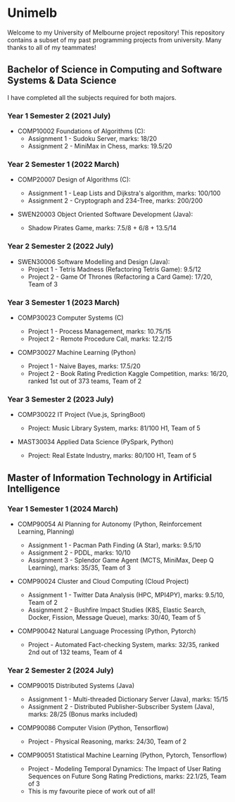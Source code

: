 # Unimelb

Welcome to my University of Melbourne project repository! This repository contains a subset of my past programming projects from university. Many thanks to all of my teammates! 

## Bachelor of Science in Computing and Software Systems & Data Science
I have completed all the subjects required for both majors.

### Year 1 Semester 2 (2021 July)
* COMP10002 Foundations of Algorithms (C):
    * Assignment 1 - Sudoku Server, marks: 18/20
    * Assignment 2 - MiniMax in Chess, marks: 19.5/20

### Year 2 Semester 1 (2022 March)
* COMP20007 Design of Algorithms (C):
    * Assignment 1 - Leap Lists and Dijkstra's algorithm, marks: 100/100
    * Assignment 2 - Cryptograph and 234-Tree, marks: 200/200

* SWEN20003 Object Oriented Software Development (Java):
    * Shadow Pirates Game, marks: 7.5/8 + 6/8 + 13.5/14

### Year 2 Semester 2 (2022 July)
* SWEN30006 Software Modelling and Design (Java):
    * Project 1 - Tetris Madness (Refactoring Tetris Game): 9.5/12
    * Project 2 - Game Of Thrones (Refactoring a Card Game): 17/20, Team of 3

### Year 3 Semester 1 (2023 March)
* COMP30023 Computer Systems (C)
    * Project 1 - Process Management, marks: 10.75/15
    * Project 2 - Remote Procedure Call, marks: 12.2/15

* COMP30027 Machine Learning (Python)
    * Project 1 - Naive Bayes, marks: 17.5/20
    * Project 2 - Book Rating Prediction Kaggle Competition, marks: 16/20, ranked 1st out of 373 teams, Team of 2

### Year 3 Semester 2 (2023 July)
* COMP30022 IT Project (Vue.js, SpringBoot)
    * Project: Music Library System, marks: 81/100 H1, Team of 5

* MAST30034 Applied Data Science (PySpark, Python)
    * Project: Real Estate Industry, marks: 80/100 H1, Team of 5

## Master of Information Technology in Artificial Intelligence
### Year 1 Semester 1 (2024 March)
* COMP90054 AI Planning for Autonomy (Python, Reinforcement Learning, Planning)
    * Assignment 1 - Pacman Path Finding (A Star), marks: 9.5/10
    * Assignment 2 - PDDL, marks: 10/10
    * Assignment 3 - Splendor Game Agent (MCTS, MiniMax, Deep Q Learning), marks: 35/35, Team of 3

* COMP90024 Cluster and Cloud Computing (Cloud Project)
    * Assignment 1 - Twitter Data Analysis (HPC, MPI4PY), marks: 9.5/10, Team of 2
    * Assignment 2 - Bushfire Impact Studies (K8S, Elastic Search, Docker, Fission, Message Queue), marks: 30/40, Team of 5

* COMP90042 Natural Language Processing (Python, Pytorch)
    * Project - Automated Fact-checking System, marks: 32/35, ranked 2nd out of 132 teams, Team of 4

### Year 2 Semester 2 (2024 July)
* COMP90015 Distributed Systems (Java)
    * Assignment 1 - Multi-threaded Dictionary Server (Java), marks: 15/15
    * Assignment 2 - Distributed Publisher-Subscriber System (Java), marks: 28/25 (Bonus marks included)

* COMP90086 Computer Vision (Python, Tensorflow)
    * Project - Physical Reasoning, marks: 24/30, Team of 2

* COMP90051 Statistical Machine Learning (Python, Pytorch, Tensorflow)
    * Project - Modeling Temporal Dynamics: The Impact of User Rating Sequences on Future Song Rating Predictions, marks: 22.1/25, Team of 3
    * This is my favourite piece of work out of all!
